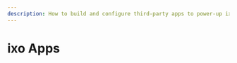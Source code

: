 ```yaml
---
description: How to build and configure third-party apps to power-up ixo nodes
---
```


# ixo Apps

